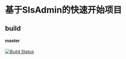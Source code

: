 # 基于SlsAdmin的快速开始项目

## build
#### master
[![Build Status](https://travis-ci.org/sailengsi/sls-admin-quick-start.svg?branch=master)](https://travis-ci.org/sailengsi/sls-admin-quick-start)

